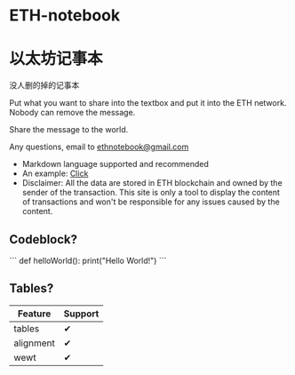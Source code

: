 # ETH-notebook
# 以太坊记事本

没人删的掉的记事本

Put what you want to share into the textbox and put it into the ETH network.
Nobody can remove the message.

Share the message to the world.

Any questions, email to [ethnotebook@gmail.com](mailto:ethnotebook@gmail.com)

* Markdown language supported and recommended
* An example: [Click](http://ethnotebook.com/tx/0x4cf8de58a27f5e0e23c54d307d6279b977d4ea907878570d20551b2c89cc29da)
* Disclaimer: All the data are stored in ETH blockchain and owned by the sender of the transaction. This site is only a tool to display the content of transactions and won't be responsible for any issues caused by the content.
## Codeblock?

\`\`\`
def helloWorld():
  print("Hello World!")
\`\`\`

## Tables?

| Feature | Support |
| ------ | ----------- |
| tables | ✔ |
| alignment | ✔ |
| wewt | ✔ |
